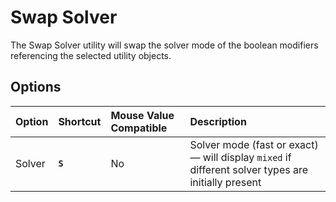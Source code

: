 # Swap Solver

The Swap Solver utility will swap the solver mode of the boolean modifiers referencing the selected utility objects.

## Options

| Option | Shortcut | Mouse Value Compatible | Description |
| :--- | :--- | :--- | :--- |
| Solver | **`S`** | No | Solver mode (fast or exact) — will display `mixed` if different solver types are initially present |